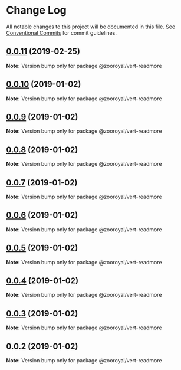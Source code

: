 # Change Log

All notable changes to this project will be documented in this file.
See [Conventional Commits](https://conventionalcommits.org) for commit guidelines.

## [0.0.11](https://github.com/mrmoree/VerticalComponents2/compare/@zooroyal/vert-readmore@0.0.10...@zooroyal/vert-readmore@0.0.11) (2019-02-25)

**Note:** Version bump only for package @zooroyal/vert-readmore





## [0.0.10](https://github.com/mrmoree/VerticalComponents2/compare/@zooroyal/vert-readmore@0.0.9...@zooroyal/vert-readmore@0.0.10) (2019-01-02)

**Note:** Version bump only for package @zooroyal/vert-readmore





## [0.0.9](https://github.com/mrmoree/VerticalComponents2/compare/@zooroyal/vert-readmore@0.0.8...@zooroyal/vert-readmore@0.0.9) (2019-01-02)

**Note:** Version bump only for package @zooroyal/vert-readmore





## [0.0.8](https://github.com/mrmoree/VerticalComponents2/compare/@zooroyal/vert-readmore@0.0.7...@zooroyal/vert-readmore@0.0.8) (2019-01-02)

**Note:** Version bump only for package @zooroyal/vert-readmore





## [0.0.7](https://github.com/mrmoree/VerticalComponents2/compare/@zooroyal/vert-readmore@0.0.6...@zooroyal/vert-readmore@0.0.7) (2019-01-02)

**Note:** Version bump only for package @zooroyal/vert-readmore





## [0.0.6](https://github.com/mrmoree/VerticalComponents2/compare/@zooroyal/vert-readmore@0.0.5...@zooroyal/vert-readmore@0.0.6) (2019-01-02)

**Note:** Version bump only for package @zooroyal/vert-readmore





## [0.0.5](https://github.com/mrmoree/VerticalComponents2/compare/@zooroyal/vert-readmore@0.0.4...@zooroyal/vert-readmore@0.0.5) (2019-01-02)

**Note:** Version bump only for package @zooroyal/vert-readmore





## [0.0.4](https://github.com/mrmoree/VerticalComponents2/compare/@zooroyal/vert-readmore@0.0.3...@zooroyal/vert-readmore@0.0.4) (2019-01-02)

**Note:** Version bump only for package @zooroyal/vert-readmore





## [0.0.3](https://github.com/mrmoree/VerticalComponents2/compare/@zooroyal/vert-readmore@0.0.2...@zooroyal/vert-readmore@0.0.3) (2019-01-02)

**Note:** Version bump only for package @zooroyal/vert-readmore





## 0.0.2 (2019-01-02)

**Note:** Version bump only for package @zooroyal/vert-readmore
